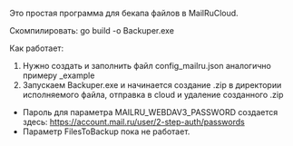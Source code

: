 Это простая программа для бекапа файлов в MailRuCloud.


Скомпилировать: go build -o Backuper.exe


Как работает:
1. Нужно создать и заполнить файл config_mailru.json аналогично примеру _example
2. Запускаем Backuper.exe и начинается создание .zip в директории исполняемого файла, отправка в cloud и удаление созданного .zip

* Пароль для параметра MAILRU_WEBDAV3_PASSWORD создается здесь: https://account.mail.ru/user/2-step-auth/passwords
* Параметр FilesToBackup пока не работает.